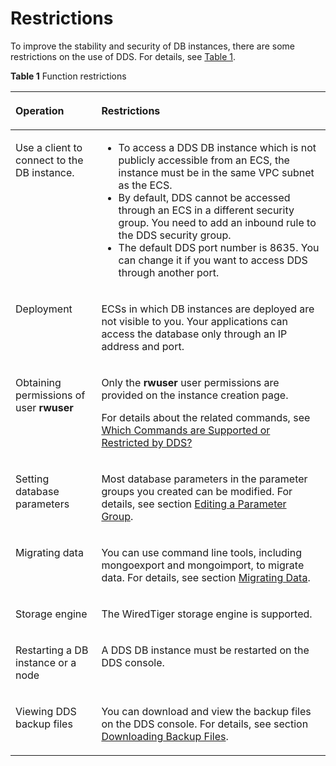 # Restrictions<a name="dds_02_0002"></a>

To improve the stability and security of DB instances, there are some restrictions on the use of DDS. For details, see  [Table 1](#table60364850123535).

**Table  1**  Function restrictions

<a name="table60364850123535"></a>
<table><thead align="left"><tr id="row63835418123535"><th class="cellrowborder" valign="top" width="27.26%" id="mcps1.2.3.1.1"><p id="p3286360123535"><a name="p3286360123535"></a><a name="p3286360123535"></a><strong id="b29577244123535"><a name="b29577244123535"></a><a name="b29577244123535"></a>Operation</strong></p>
</th>
<th class="cellrowborder" valign="top" width="72.74000000000001%" id="mcps1.2.3.1.2"><p id="p46946588123535"><a name="p46946588123535"></a><a name="p46946588123535"></a><strong id="b842352706171539"><a name="b842352706171539"></a><a name="b842352706171539"></a>Restrictions</strong></p>
</th>
</tr>
</thead>
<tbody><tr id="row65651390123535"><td class="cellrowborder" valign="top" width="27.26%" headers="mcps1.2.3.1.1 "><p id="p16162334123535"><a name="p16162334123535"></a><a name="p16162334123535"></a>Use a client to connect to the DB instance.</p>
</td>
<td class="cellrowborder" valign="top" width="72.74000000000001%" headers="mcps1.2.3.1.2 "><a name="ul53814073144559"></a><a name="ul53814073144559"></a><ul id="ul53814073144559"><li>To access a <span class="keyword" id="keyword159551725101016"><a name="keyword159551725101016"></a><a name="keyword159551725101016"></a>DDS DB instance</span> which is not publicly accessible from an ECS, the instance must be in the same VPC subnet as the ECS.</li><li>By default, DDS cannot be accessed through an ECS in a different security group. You need to add an inbound rule to the DDS security group.</li><li>The default DDS port number is 8635. You can change it if you want to access DDS through another port.</li></ul>
</td>
</tr>
<tr id="row53074217123535"><td class="cellrowborder" valign="top" width="27.26%" headers="mcps1.2.3.1.1 "><p id="p4044355123535"><a name="p4044355123535"></a><a name="p4044355123535"></a>Deployment</p>
</td>
<td class="cellrowborder" valign="top" width="72.74000000000001%" headers="mcps1.2.3.1.2 "><p id="p41829298123535"><a name="p41829298123535"></a><a name="p41829298123535"></a>ECSs in which DB instances are deployed are not visible to you. Your applications can access the database only through an IP address and port.</p>
</td>
</tr>
<tr id="row60017787123535"><td class="cellrowborder" valign="top" width="27.26%" headers="mcps1.2.3.1.1 "><p id="p29602599123535"><a name="p29602599123535"></a><a name="p29602599123535"></a>Obtaining permissions of user <strong id="b84235270617431"><a name="b84235270617431"></a><a name="b84235270617431"></a>rwuser</strong></p>
</td>
<td class="cellrowborder" valign="top" width="72.74000000000001%" headers="mcps1.2.3.1.2 "><p id="p738283513565"><a name="p738283513565"></a><a name="p738283513565"></a>Only the <strong id="en-us_topic_0105284934_b84235270694322"><a name="en-us_topic_0105284934_b84235270694322"></a><a name="en-us_topic_0105284934_b84235270694322"></a>rwuser</strong> user permissions are provided on the instance creation page.</p>
<p id="p1716401218589"><a name="p1716401218589"></a><a name="p1716401218589"></a>For details about the related commands, see <a href="which-commands-are-supported-or-restricted-by-dds.md">Which Commands are Supported or Restricted by DDS?</a></p>
</td>
</tr>
<tr id="row62985361123535"><td class="cellrowborder" valign="top" width="27.26%" headers="mcps1.2.3.1.1 "><p id="p1540641123535"><a name="p1540641123535"></a><a name="p1540641123535"></a>Setting database parameters</p>
</td>
<td class="cellrowborder" valign="top" width="72.74000000000001%" headers="mcps1.2.3.1.2 "><p id="p3859309423"><a name="p3859309423"></a><a name="p3859309423"></a></p>
<p id="p159333074217"><a name="p159333074217"></a><a name="p159333074217"></a></p>
<p id="p109814306422"><a name="p109814306422"></a><a name="p109814306422"></a>Most database parameters in the parameter groups you created can be modified. For details, see section <a href="editing-a-parameter-group.md">Editing a Parameter Group</a>.</p>
<p id="p51021730164220"><a name="p51021730164220"></a><a name="p51021730164220"></a></p>
</td>
</tr>
<tr id="row19812839123535"><td class="cellrowborder" valign="top" width="27.26%" headers="mcps1.2.3.1.1 "><p id="p61336152123535"><a name="p61336152123535"></a><a name="p61336152123535"></a>Migrating data</p>
</td>
<td class="cellrowborder" valign="top" width="72.74000000000001%" headers="mcps1.2.3.1.2 "><p id="p52021072133834"><a name="p52021072133834"></a><a name="p52021072133834"></a>You can use command line tools, including mongoexport and mongoimport, to migrate data. For details, see section <a href="migrating-data.md">Migrating Data</a>.</p>
</td>
</tr>
<tr id="row18357798134159"><td class="cellrowborder" valign="top" width="27.26%" headers="mcps1.2.3.1.1 "><p id="p255375813428"><a name="p255375813428"></a><a name="p255375813428"></a>Storage engine</p>
</td>
<td class="cellrowborder" valign="top" width="72.74000000000001%" headers="mcps1.2.3.1.2 "><p id="p2528698134215"><a name="p2528698134215"></a><a name="p2528698134215"></a>The WiredTiger storage engine is supported.</p>
</td>
</tr>
<tr id="row43544108123535"><td class="cellrowborder" valign="top" width="27.26%" headers="mcps1.2.3.1.1 "><p id="p37411822123535"><a name="p37411822123535"></a><a name="p37411822123535"></a>Restarting a DB instance or a node</p>
</td>
<td class="cellrowborder" valign="top" width="72.74000000000001%" headers="mcps1.2.3.1.2 "><p id="p41132837123535"><a name="p41132837123535"></a><a name="p41132837123535"></a>A DDS DB instance must be restarted on the DDS console.</p>
</td>
</tr>
<tr id="row27804808123535"><td class="cellrowborder" valign="top" width="27.26%" headers="mcps1.2.3.1.1 "><p id="p37597003123535"><a name="p37597003123535"></a><a name="p37597003123535"></a>Viewing DDS backup files</p>
</td>
<td class="cellrowborder" valign="top" width="72.74000000000001%" headers="mcps1.2.3.1.2 "><p id="p63693518173"><a name="p63693518173"></a><a name="p63693518173"></a>You can download and view the backup files on the DDS console. For details, see section <a href="downloading-backup-files.md">Downloading Backup Files</a>.</p>
</td>
</tr>
</tbody>
</table>

